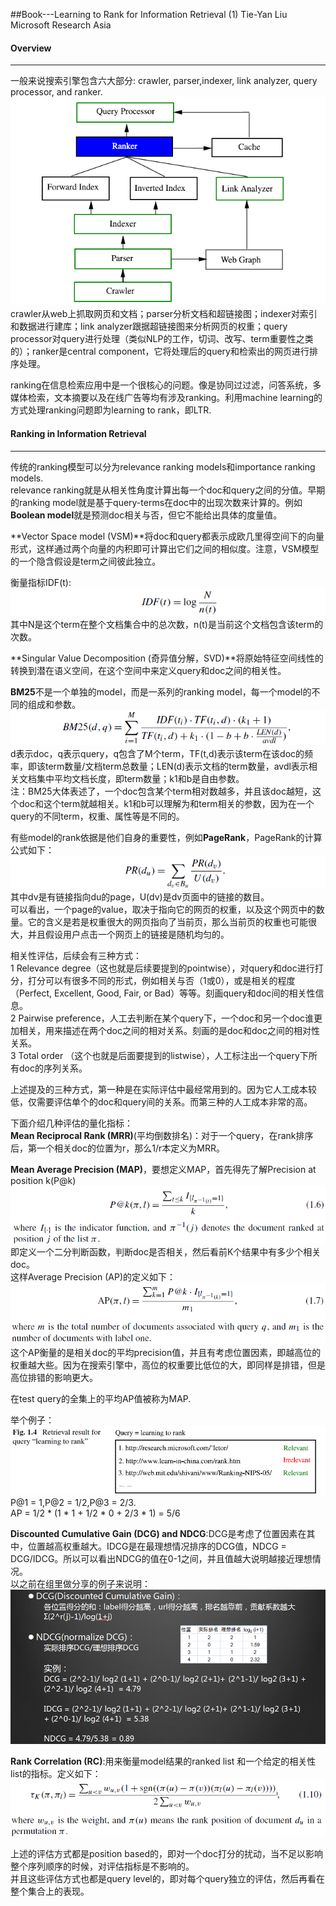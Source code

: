 ##Book---Learning to Rank for Information Retrieval (1)
Tie-Yan Liu  Microsoft Research Asia<br>

#### Overview
------------------
一般来说搜索引擎包含六大部分: crawler, parser,indexer, link analyzer, query processor, and ranker.<br>
![lty_1](/images/liutieyan/lty_1.png)<br>
crawler从web上抓取网页和文档；parser分析文档和超链接图；indexer对索引和数据进行建库；link analyzer跟据超链接图来分析网页的权重；query processor对query进行处理（类似NLP的工作，切词、改写、term重要性之类的）；ranker是central component，它将处理后的query和检索出的网页进行排序处理。<br>

ranking在信息检索应用中是一个很核心的问题。像是协同过过滤，问答系统，多媒体检索，文本摘要以及在线广告等均有涉及ranking。利用machine learning的方式处理ranking问题即为learning to rank，即LTR.<br>

#### Ranking in Information Retrieval
--------------------
传统的ranking模型可以分为relevance ranking models和importance
ranking models.<br>
relevance ranking就是从相关性角度计算出每一个doc和query之间的分值。早期的ranking model就是基于query-terms在doc中的出现次数来计算的。例如**Boolean model**就是预测doc相关与否，但它不能给出具体的度量值。<br>

**Vector Space model (VSM)**将doc和query都表示成欧几里得空间下的向量形式，这样通过两个向量的内积即可计算出它们之间的相似度。注意，VSM模型的一个隐含假设是term之间彼此独立。<br>

衡量指标IDF(t):<br>
![lty_11](/images/liutieyan/lty_11.png)<br>
其中N是这个term在整个文档集合中的总次数，n(t)是当前这个文档包含该term的次数。<br>

**Singular Value Decomposition (奇异值分解，SVD)**将原始特征空间线性的转换到潜在语义空间，在这个空间中来定义query和doc之间的相关性。<br>

**BM25**不是一个单独的model，而是一系列的ranking model，每一个model的不同的组成和参数。<br>
![lty_12](/images/liutieyan/lty_12.png)<br>
d表示doc，q表示query，q包含了M个term，TF(t,d)表示该term在该doc的频率，即该term数量/文档term总数量；LEN(d)表示文档的term数量，avdl表示相关文档集中平均文档长度，即term数量；k1和b是自由参数。<br>
注：BM25大体表述了，一个doc包含某个term相对数越多，并且该doc越短，这个doc和这个term就越相关。k1和b可以理解为和term相关的参数，因为在一个query的不同term，权重、属性等是不同的。<br>

有些model的rank依据是他们自身的重要性，例如**PageRank**，PageRank的计算公式如下：<br>
![lty_13](/images/liutieyan/lty_13.png)<br>
其中dv是有链接指向du的page，U(dv)是dv页面中的链接的数目。<br>
可以看出，一个page的value，取决于指向它的网页的权重，以及这个网页中的数量。它的含义是若是权重很大的网页指向了当前页，那么当前页的权重也可能很大，并且假设用户点击一个网页上的链接是随机均匀的。<br>

相关性评估，后续会有三种方式：<br>
1 Relevance degree（这也就是后续要提到的pointwise），对query和doc进行打分，打分可以有很多不同的形式，例如相关与否（1或0），或是相关的程度（Perfect, Excellent, Good, Fair, or Bad）等等。刻画query和doc间的相关性信息。<br>
2 Pairwise preference，人工去判断在某个query下，一个doc和另一个doc谁更加相关，用来描述在两个doc之间的相对关系。刻画的是doc和doc之间的相对性关系。<br>
3 Total order （这个也就是后面要提到的listwise），人工标注出一个query下所有doc的序列关系。<br>

上述提及的三种方式，第一种是在实际评估中最经常用到的。因为它人工成本较低，仅需要评估单个的doc和query间的关系。而第三种的人工成本非常的高。<br>

下面介绍几种评估的量化指标：<br>
**Mean Reciprocal Rank (MRR)**(平均倒数排名)：对于一个query，在rank排序后，第一个相关doc的位置为r，那么1/r本定义为MRR。<br>

**Mean Average Precision (MAP)**，要想定义MAP，首先得先了解Precision at position k(P@k)
![lty_14](/images/liutieyan/lty_14.png)<br>
即定义一个二分判断函数，判断doc是否相关，然后看前K个结果中有多少个相关doc。<br>
这样Average Precision (AP)的定义如下：<br>
![lty_15](/images/liutieyan/lty_15.png)<br>
这个AP衡量的是相关doc的平均precision值，并且有考虑位置因素，即越高位的权重越大些。因为在搜索引擎中，高位的权重要比低位的大，即同样是排错，但是高位排错的影响更大。

在test query的全集上的平均AP值被称为MAP.<br>

举个例子：<br>
![lty_16](/images/liutieyan/lty_16.png)<br>
P@1 = 1,P@2 = 1/2,P@3 = 2/3.<br>
AP = 1/2 * (1 * 1 + 1/2 * 0 + 2/3 * 1) = 5/6<br>

**Discounted Cumulative Gain (DCG) and  NDCG**:DCG是考虑了位置因素在其中，位置越高权重越大。IDCG是在最理想情况排序的DCG值，NDCG = DCG/IDCG。所以可以看出NDCG的值在0-1之间，并且值越大说明越接近理想情况。<br>
以之前在组里做分享的例子来说明：<br>
![lty_17](/images/liutieyan/lty_17.png)<br>

**Rank Correlation (RC)**:用来衡量model结果的ranked list 和一个给定的相关性list的指标。定义如下：<br>
![lty_18](/images/liutieyan/lty_18.png)<br>

上述的评估方式都是position based的，即对一个doc打分的扰动，当不足以影响整个序列顺序的时候，对评估指标是不影响的。<br>
并且这些评估方式也都是query level的，即对每个query独立的评估，然后再看在整个集合上的表现。<br>



